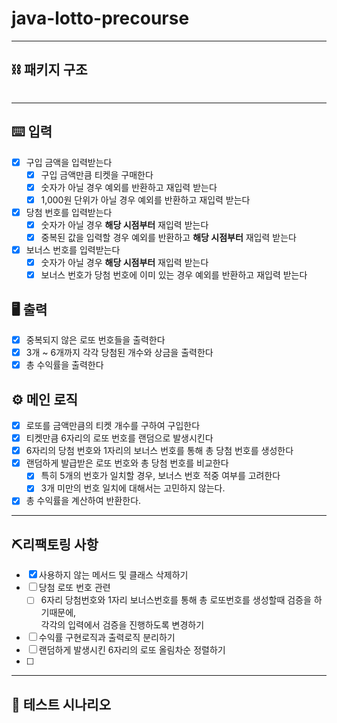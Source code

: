 # java-lotto-precourse
<hr>

## ⛓️ 패키지 구조
```

```

<hr>

## ⌨️ 입력
- [x] 구입 금액을 입력받는다
  - [x] 구입 금액만큼 티켓을 구매한다
  - [x] 숫자가 아닐 경우 예외를 반환하고 재입력 받는다
  - [x] 1,000원 단위가 아닐 경우 예외를 반환하고 재입력 받는다
- [x] 당첨 번호를 입력받는다
  - [x] 숫자가 아닐 경우 **해당 시점부터** 재입력 받는다
  - [x] 중복된 값을 입력할 경우 예외를 반환하고 **해당 시점부터** 재입력 받는다
- [x] 보너스 번호를 입력받는다
  - [x] 숫자가 아닐 경우 **해당 시점부터** 재입력 받는다
  - [x] 보너스 번호가 당첨 번호에 이미 있는 경우 예외를 반환하고 재입력 받는다

## 🖥️ 출력
- [x] 중복되지 않은 로또 번호들을 출력한다
- [x] 3개 ~ 6개까지 각각 당첨된 개수와 상금을 출력한다
- [x] 총 수익률을 출력한다

## ⚙️ 메인 로직
- [x] 로또를 금액만큼의 티켓 개수를 구하여 구입한다
- [x] 티켓만큼 6자리의 로또 번호를 랜덤으로 발생시킨다
- [x] 6자리의 당첨 번호와 1자리의 보너스 번호를 통해 총 당첨 번호를 생성한다
- [x] 랜덤하게 발급받은 로또 번호와 총 당첨 번호를 비교한다
  - [x] 특히 5개의 번호가 일치할 경우, 보너스 번호 적중 여부를 고려한다
  - [x] 3개 미만의 번호 일치에 대해서는 고민하지 않는다.
- [x] 총 수익률을 계산하여 반환한다.

<hr>

## ⛏️리팩토링 사항
- [X] 사용하지 않는 메서드 및 클래스 삭제하기
- [ ] 당첨 로또 번호 관련
  - [ ] 6자리 당첨번호와 1자리 보너스번호를 통해 총 로또번호를 생성할때 검증을 하기때문에, <br>
  각각의 입력에서 검증을 진행하도록 변경하기
- [ ] 수익률 구현로직과 출력로직 분리하기
- [ ] 랜덤하게 발생시킨 6자리의 로또 올림차순 정렬하기
- [ ]
<hr>

## 🧩 테스트 시나리오